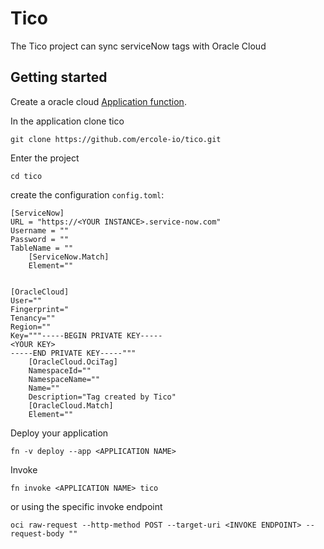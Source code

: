 # Tico
The Tico project can sync serviceNow tags with Oracle Cloud

## Getting started
Create a oracle cloud [Application function](https://docs.oracle.com/en-us/iaas/Content/Functions/Tasks/functionscreatingfirst.htm).

In the application clone tico

`git clone https://github.com/ercole-io/tico.git`

Enter the project

`cd tico`
 
create the configuration `config.toml`:

```
[ServiceNow]
URL = "https://<YOUR INSTANCE>.service-now.com"
Username = ""
Password = ""
TableName = ""
    [ServiceNow.Match]
    Element=""


[OracleCloud]
User=""
Fingerprint="
Tenancy=""
Region=""
Key="""-----BEGIN PRIVATE KEY-----
<YOUR KEY>
-----END PRIVATE KEY-----"""
    [OracleCloud.OciTag]
    NamespaceId=""
    NamespaceName=""
    Name=""
    Description="Tag created by Tico"
    [OracleCloud.Match]
    Element=""
```

Deploy your application

`fn -v deploy --app <APPLICATION NAME>`

Invoke

`fn invoke <APPLICATION NAME> tico`

or using the specific invoke endpoint

```
oci raw-request --http-method POST --target-uri <INVOKE ENDPOINT> --request-body ""
```
